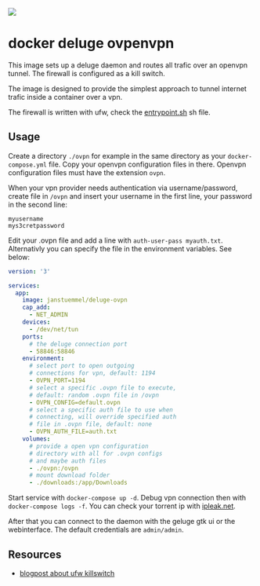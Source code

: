 [![](https://images.microbadger.com/badges/version/janstuemmel/deluge-ovpn.svg)](https://hub.docker.com/r/janstuemmel/deluge-ovpn)


# docker deluge ovpenvpn

This image sets up a deluge daemon and routes all trafic over an openvpn tunnel. The firewall is configured as a kill switch.

The image is designed to provide the simplest approach to tunnel internet trafic inside a container over a vpn. 

The firewall is written with ufw, check the [entrypoint.sh](./entrypoint.sh) sh file. 

## Usage

Create a directory `./ovpn` for example in the same directory as your `docker-compose.yml` file. Copy your openvpn configuration files in there. Openvpn configuration files must have the extension `ovpn`. 

When your vpn provider needs authentication via username/password, create file in `/ovpn` and insert your username in the first line, your password in the second line:

```
myusername
mys3cretpassword
```

Edit your .ovpn file and add a line with `auth-user-pass myauth.txt`. Alternativly you can specify the file in the environment variables. See below:

```yml
version: '3'

services: 
  app:
    image: janstuemmel/deluge-ovpn
    cap_add:
      - NET_ADMIN
    devices:
      - /dev/net/tun 
    ports:
      # the deluge connection port
      - 58846:58846
    environment:
      # select port to open outgoing 
      # connections for vpn, default: 1194 
      - OVPN_PORT=1194
      # select a specific .ovpn file to execute,
      # default: random .ovpn file in /ovpn
      - OVPN_CONFIG=default.ovpn
      # select a specific auth file to use when 
      # connecting, will override specified auth
      # file in .ovpn file, default: none
      - OVPN_AUTH_FILE=auth.txt
    volumes:
      # provide a open vpn configuration 
      # directory with all for .ovpn configs
      # and maybe auth files
      - ./ovpn:/ovpn
      # mount download folder
      - ./downloads:/app/Downloads
```

Start service with `docker-compose up -d`. Debug vpn connection then with `docker-compose logs -f`. You can check your torrent ip with [ipleak.net](https://ipleak.net/).

After that you can connect to the daemon with the geluge gtk ui or the webinterface. The default credentials are `admin/admin`.

## Resources

* [blogpost about ufw killswitch](https://www.codeproject.com/Articles/1266552/Create-a-VPN-killswitch-with-UFW)